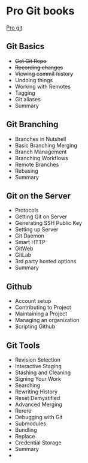 # Pro Git books
[Pro git](https://git-scm.com/book/en/v2)

## Git Basics
- ~~Get Git Repo~~
- ~~Recording changes~~
- ~~Viewing commit history~~
- Undoing things
- Working with Remotes
- Tagging
- Git aliases
- Summary

## Git Branching
- Branches in Nutshell
- Basic Branching Merging
- Branch Management
- Branching Workflows
- Remote Branches
- Rebasing
- Summary

## Git on the Server
- Protocols
- Getting Git on Server
- Generating SSH Public Key
- Setting up Server
- Git Daemon
- Smart HTTP
- GitWeb
- GitLab
- 3rd party hosted options
- Summary

## Github
- Account setup
- Contributing to Project
- Maintaining a Project
- Managing an organization
- Scripting Github

## Git Tools
- Revision Selection
- Interactive Staging
- Stashing and Cleaning
- Signing Your Work
- Searching
- Rewriting History
- Reset Demystified
- Advanced Merging
- Rerere
- Debugging with Git
- Submodules
- Bundling
- Replace
- Credential Storage
- Summary
- 